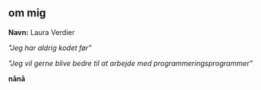 ## om mig
**Navn:** Laura Verdier

_"Jeg har aldrig kodet før"_

_"Jeg vil gerne blive bedre til at arbejde med programmeringsprogrammer"_

**nånå**
